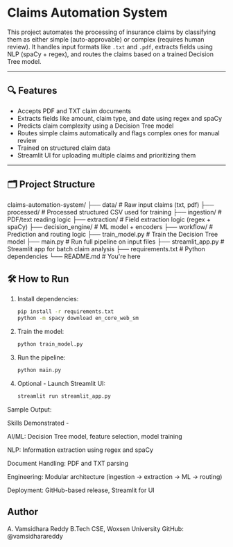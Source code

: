 # Claims Automation System

This project automates the processing of insurance claims by classifying them as either simple (auto-approvable) or complex (requires human review). It handles input formats like `.txt` and `.pdf`, extracts fields using NLP (spaCy + regex), and routes the claims based on a trained Decision Tree model.

---

## 🔍 Features

- Accepts PDF and TXT claim documents
- Extracts fields like amount, claim type, and date using regex and spaCy
- Predicts claim complexity using a Decision Tree model
- Routes simple claims automatically and flags complex ones for manual review
- Trained on structured claim data
- Streamlit UI for uploading multiple claims and prioritizing them

---

## 🗂 Project Structure

claims-automation-system/
├── data/ # Raw input claims (txt, pdf)
├── processed/ # Processed structured CSV used for training
├── ingestion/ # PDF/text reading logic
├── extraction/ # Field extraction logic (regex + spaCy)
├── decision_engine/ # ML model + encoders
├── workflow/ # Prediction and routing logic
├── train_model.py # Train the Decision Tree model
├── main.py # Run full pipeline on input files
├── streamlit_app.py # Streamlit app for batch claim analysis
├── requirements.txt # Python dependencies
└── README.md # You're here


## 🛠 How to Run

1. Install dependencies:
   ```bash
   pip install -r requirements.txt
   python -m spacy download en_core_web_sm

2. Train the model:
   ```bash
   python train_model.py

3. Run the pipeline:
   ```bash
   python main.py

4. Optional - Launch Streamlit UI:
   ```bash
   streamlit run streamlit_app.py

Sample Output:


Skills Demonstrated -

AI/ML: Decision Tree model, feature selection, model training

NLP: Information extraction using regex and spaCy

Document Handling: PDF and TXT parsing

Engineering: Modular architecture (ingestion → extraction → ML → routing)

Deployment: GitHub-based release, Streamlit for UI

## Author

A. Vamsidhara Reddy
B.Tech CSE, Woxsen University
GitHub: @vamsidharareddy